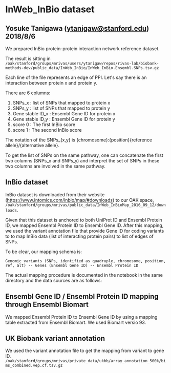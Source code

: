 # InWeb_InBio dataset
## Yosuke Tanigawa (ytanigaw@stanford.edu) 2018/8/6


We prepared InBio protein-protein interaction network reference dataset.

The result is sitting in
`/oak/stanford/groups/mrivas/users/ytanigaw/repos/rivas-lab/biobank-methods-dev/public_data/InWeb_InBio/InWeb_InBio.Ensembl.SNPs.tsv.gz`


Each line of the file represents an edge of PPI. Let's say there is an interaction between protein x and protein y.

There are 6 columns:
1. SNPs_x : list of SNPs that mapped to protein x
2. SNPs_y : list of SNPs that mapped to protein y
3. Gene stable ID_x : Ensembl Gene ID for protein x
4. Gene stable ID_y : Ensembl Gene ID for protein y
5. score 0 : The first InBio score 
6. score 1 : The second InBio score

The notation of the SNPs_{x,y} is {chromosome}:{position}{reference allele}/{alternative allele}.

To get the list of SNPs on the same pathway, one can concatenate the first two columns (SNPs_x and SNPs_y) and interpret the set of SNPs in these two columns are involved in the same pathway.


## InBio dataset
InBio dataset is downloaded from their website (https://www.intomics.com/inbio/map/#downloads) to our OAK space, 
`/oak/stanford/groups/mrivas/public_data/InWeb_InBioMap_2016_09_12/downloads`.

Given that this dataset is anchored to both UniProt ID and Ensembl Protein ID, we mapped Ensembl Protein ID to Ensembl Gene ID.
After this mapping, we used the variant annotation file that provide Gene ID for coding variants to 
to map InBio data (list of interacting protein pairs) to list of edges of SNPs.

To be clear, our mapping schema is:

```
Genomic variants (SNPs, identified as quadruple, chromosome, position, ref, alt) -- Genes (Ensembl Gene ID) -- Ensembl Protein ID
```

The actual mapping procedure is documented in the notebook in the same directory and the data sources are as follows:

## Ensembl Gene ID / Ensembl Protein ID mapping through Ensembl Biomart
We mapped Ensembl Protein ID to Ensembl Gene ID by using a mapping table extracted from Ensembl Biomart.
We used Biomart versio 93.


## UK Biobank variant annotation
We used the variant annotation file to get the mapping from variant to gene ID.
`/oak/stanford/groups/mrivas/private_data/ukbb/array_annotation_500k/bims_combined.vep.cf.tsv.gz`
